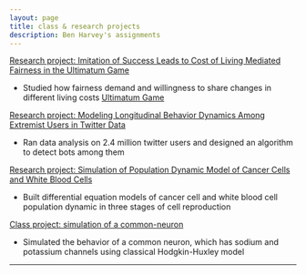 ```yaml
---
layout: page
title: class & research projects
description: Ben Harvey's assignments
---
```






[Research project: Imitation of Success Leads to Cost of Living Mediated Fairness in the Ultimatum Game](https://github.com/yunongch/Ultimatum-game/blob/main/README.md)

* Studied how fairness demand and willingness to share changes in different living costs [Ultimatum Game](https://en.wikipedia.org/wiki/Ultimatum_game)



[Research project: Modeling Longitudinal Behavior Dynamics Among Extremist Users in Twitter Data](https://github.com/yunongch/twitter-study/blob/main/README.md)

* Ran data analysis on 2.4 million twitter users and designed an algorithm to detect bots among them



[Research project: Simulation of Population Dynamic Model of Cancer Cells and White Blood Cells](https://github.com/yunongch/cancer-cell-population-dynamic#readme)

* Built differential equation models of cancer cell and white blood cell population dynamic in three stages of cell reproduction



[Class project: simulation of a common-neuron](https://github.com/yunongch/simulation-of-a-common-neuron/new/main?readme=1)

* Simulated the behavior of a common neuron, which has sodium and potassium channels using classical Hodgkin-Huxley model


---
